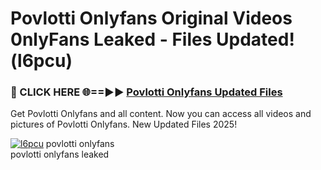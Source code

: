 # Povlotti Onlyfans Original Videos 0nlyFans Leaked - Files Updated! (l6pcu)

<h3>🔴 CLICK HERE 🌐==►► <a href="https://tinyurl.com/3hn5wdd3" rel="nofollow">Povlotti Onlyfans Updated Files</a></h3>

Get Povlotti Onlyfans and all content. Now you can access all videos and pictures of Povlotti Onlyfans. New Updated Files 2025!

[![l6pcu](https://i.imgur.com/4HnBqBT.gif)](https://tinyurl.com/3hn5wdd3)
povlotti onlyfans<br>
povlotti onlyfans leaked